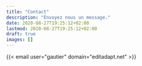 ```yaml
---
title: "Contact"
description: "Envoyez nous un message."
date: 2020-08-27T19:25:12+02:00
lastmod: 2020-08-27T19:25:12+02:00
draft: true
images: []
---
```


{{< email user="gautier" domain="editadapt.net" >}}
